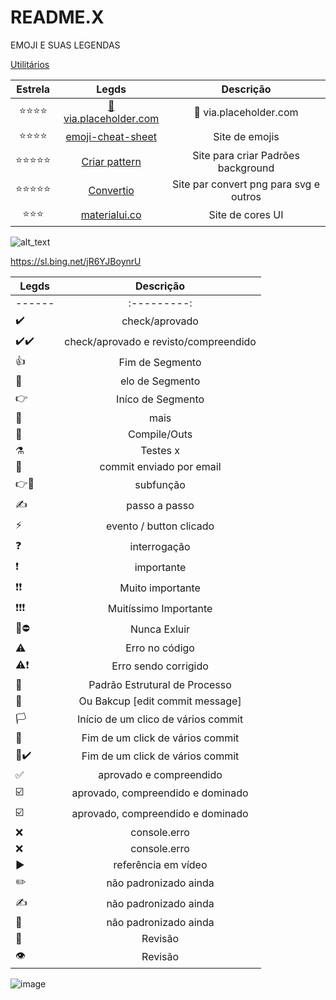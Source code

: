 # README.X
EMOJI E SUAS LEGENDAS


[Utilitários]()


|  Estrela     | Legds | Descrição |
|  :-------:    | :------: |:---------:|
| ⭐⭐⭐⭐    | [🚀 via.placeholder.com](https://chat.openai.com/share/7c65e2ee-d84e-4689-8232-f12311a6a8c1) | 🚀 via.placeholder.com
| ⭐⭐⭐⭐    | [emoji-cheat-sheet](https://github.com/ikatyang/emoji-cheat-sheet/blob/master/README.md) | Site de emojis
| ⭐⭐⭐⭐⭐ | [Criar pattern](https://patternico.com/)   |  Site para criar Padrões background|
| ⭐⭐⭐⭐⭐ | [Convertio](https://convertio.co/pt/) | Site par convert png para svg e outros
| ⭐⭐⭐ | [materialui.co](https://materialui.co/colors/) | Site de cores UI

![_alt_text_](https://img.shields.io/badge/🚀_Fase_Dev-Backend-red?style=flat)

https://sl.bing.net/jR6YJBoynrU

| Legds | Descrição |
|------ |:---------:|
|------ |:---------: |
| ✔️    | check/aprovado
| ✔️✔️ | check/aprovado e revisto/compreendido
| 👍    | Fim de Segmento
| 🔸    |  elo de Segmento
| 👉    |  Iníco de Segmento
| 🔽    | mais
| 🧩    | Compile/Outs  |
| ⚗️    | Testes x   | 
| 📩    | commit enviado por email |
| 👉🔸 |  subfunção                   |
| ✍️   |  passo a passo               |
| ⚡   |  evento / button clicado     |
| ❓    |  interrogação                |
| ❗     |  importante                 |
| ❗❗    |  Muito importante           |
| ❗❗❗   |  Muitíssimo Importante      |
| 🚧⛔ |  Nunca Exluir               |
| ⚠️    |  Erro no código             |
| ⚠️❗   |  Erro sendo corrigido       |
| 🏁    | Padrão Estrutural de Processo |
| 🏁    | Ou Bakcup [edit commit message] |
| 🏳️    | Início de um clico de vários commit|
| 🚩    | Fim de um click de vários commit
| 🚩✔️  | Fim de um click de vários commit
| ✅    | aprovado e compreendido
| ☑️    | aprovado, compreendido e dominado
| ☑️    | aprovado, compreendido e dominado
| ❌    | console.erro
| ❌    | console.erro
| ▶️    | referência em vídeo
| ✏️    | não padronizado ainda
| ✍️    | não padronizado ainda
| 📍     | não padronizado ainda
| 👀    | Revisão
| 👁️    | Revisão


![image](https://github.com/H7-Dev/README.X/assets/93455937/d87b8230-3eb5-4ddf-a8ea-8bc1a30678ba)
